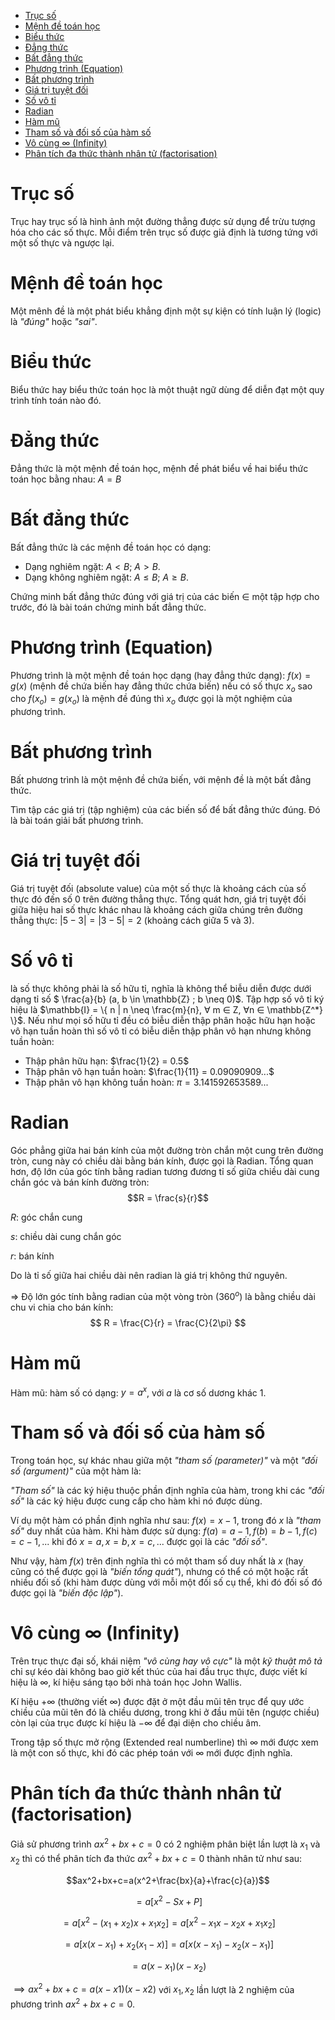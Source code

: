 - [Trục số](#trục-số)
- [Mệnh đề toán học](#mệnh-đề-toán-học)
- [Biểu thức](#biểu-thức)
- [Đẳng thức](#đẳng-thức)
- [Bất đẳng thức](#bất-đẳng-thức)
- [Phương trình (Equation)](#phương-trình-equation)
- [Bất phương trình](#bất-phương-trình)
- [Giá trị tuyệt đối](#giá-trị-tuyệt-đối)
- [Số vô tỉ](#số-vô-tỉ)
- [Radian](#radian)
- [Hàm mũ](#hàm-mũ)
- [Tham số và đối số của hàm số](#tham-số-và-đối-số-của-hàm-số)
- [Vô cùng $\infty$ (Infinity)](#vô-cùng-infty-infinity)
- [Phân tích đa thức thành nhân tử (factorisation)](#phân-tích-đa-thức-thành-nhân-tử-factorisation)

# Trục số

Trục hay trục số là hình ảnh một đường thẳng được sử dụng để trừu tượng hóa cho các số thực. Mỗi điểm trên trục số được giả định là tương tứng với một số thực và ngược lại.

# Mệnh đề toán học

Một mênh đề là một phát biểu khẳng định một sự kiện có tính luận lý (logic) là *"đúng"* hoặc *"sai"*.

# Biểu thức

Biểu thức hay biểu thức toán học là một thuật ngữ dùng để diễn đạt một quy trình tính toán nào đó.

# Đẳng thức

Đẳng thức là một mệnh đề toán học, mệnh đề phát biểu về hai biểu thức toán học bằng nhau: $A=B$

# Bất đẳng thức

Bất đẳng thức là các mệnh đề toán học có dạng:
+ Dạng nghiêm ngặt: $A<B$; $A>B$.
+ Dạng không nghiêm ngặt: $A \leq B$; $A \geq B$.

Chứng minh bất đẳng thức đúng với giá trị của các biến $\in$ một tập hợp cho trước, đó là bài toán chứng minh bất đẳng thức.

# Phương trình (Equation)

Phương trình là một mệnh đề toán học dạng (hay đẳng thức dạng): $f(x)=g(x)$ (mệnh đề chứa biến hay đẳng thức chứa biến) nếu có số thực $x_o$ sao cho $f(x_o)=g(x_o)$ là mệnh đề đúng thì $x_o$ được gọi là một nghiệm của phương trình.

# Bất phương trình

Bất phương trình là một mệnh đề chứa biến, với mệnh đề là một bất đẳng thức.

Tìm tập các giá trị (tập nghiệm) của các biến số để bất đẳng thức đúng. Đó là bài toán giải bất phương trình.

# Giá trị tuyệt đối

Giá trị tuyệt đối (absolute value) của một số thực là khoảng cách của số thực đó đến số 0 trên đường thẳng thực. Tổng quát hơn, giá trị tuyệt đối giữa hiệu hai số thực khác nhau là khoảng cách giữa chúng trên đường thẳng thực: $|5-3| = |3-5| = 2$ (khoảng cách giữa 5 và 3).

# Số vô tỉ

là số thực không phải là số hữu tỉ, nghĩa là không thể biễu diễn được dưới dạng tỉ số $ \frac{a}{b} (a, b \in \mathbb{Z} ; b \neq 0)$. Tập hợp số vô tỉ ký hiệu là $\mathbb{I} = \{ n | n \neq \frac{m}{n}, ∀ m ∈ Z, ∀n ∈ \mathbb{Z^*} \}$. Nếu như mọi số hữu tỉ đều có biễu diễn thập phân hoặc hữu hạn hoặc vô hạn tuần hoàn thì số vô tỉ có biễu diễn thập phân vô hạn nhưng không tuần hoàn:
+ Thập phân hữu hạn: $\frac{1}{2} = 0.5$
+ Thập phân vô hạn tuần hoàn: $\frac{1}{11} = 0.09090909...$
+ Thập phân vô hạn không tuần hoàn: $π = 3.141592653589...$

# Radian

 Góc phẳng giữa hai bán kính của một đường tròn chắn một cung trên đường tròn, cung này có chiều dài bằng bán kính, được gọi là Radian. Tổng quan hơn, độ lớn của góc tính bằng radian tương đương tỉ số giữa chiều dài cung chắn góc và bán kính đường tròn: $$R = \frac{s}{r}$$

$R$: góc chắn cung

$s$: chiều dài cung chắn góc

$r$: bán kính

Do là tỉ số giữa hai chiều dài nên radian là giá trị không thứ nguyên.

$\Rightarrow$ Độ lớn góc tính bằng radian của một vòng tròn $(360^o)$ là bằng chiều dài chu vi chia cho bán kính: $$ R = \frac{C}{r} = \frac{C}{2\pi} $$

# Hàm mũ

Hàm mũ: hàm số có dạng: $y=a^x$, với $a$ là cơ số dương khác 1.

# Tham số và đối số của hàm số

Trong toán học, sự khác nhau giữa một *"tham số (parameter)"* và một *"đối số (argument)"* của một hàm là: 

*"Tham số"* là các ký hiệu thuộc phần định nghĩa của hàm, trong khi các *"đối số"* là các ký hiệu được cung cấp cho hàm khi nó được dùng.

Ví dụ một hàm có phần định nghĩa như sau: $f(x)=x-1$, trong đó $x$ là *"tham số"* duy nhất của hàm. Khi hàm được sử dụng:
$f(a)=a-1, f(b)=b-1, f(c)=c-1,...$ khi đó $x=a,x=b,x=c,...$ được gọi là các *"đối số"*.

Như vậy, hàm $f(x)$ trên định nghĩa thì có một tham số duy nhất là $x$ (hay cũng có thể được gọi là *"biến tổng quát"*), nhưng có thể có một hoặc rất nhiều đối số (khi hàm được dùng với mỗi một đối số cụ thể, khi đó đối số đó được gọi là *"biến độc lập"*).

# Vô cùng $\infty$ (Infinity)

Trên trục thực đại số, khái niệm *"vô cùng hay vô cực"* là một *kỹ thuật mô tả* chỉ sự kéo dài không bao giờ kết thúc của hai đầu trục thực, được viết kí hiệu là $\infty$, kí hiệu sáng tạo bởi nhà toán học John Wallis.

Kí hiệu $+\infty$ (thường viết $\infty$) được đặt ở một đầu mũi tên trục để quy ước chiều của mũi tên đó là chiều dương, trong khi ở đầu mũi tên (ngược chiều) còn lại của trục được kí hiệu là $-\infty$ để đại diện cho chiều âm.

Trong tập số thực mở rộng (Extended real numberline) thì $\infty$ mới được xem là một con số thực, khi đó các phép toán với $\infty$ mới được định nghĩa.

# Phân tích đa thức thành nhân tử (factorisation)

Giả sử phương trình $ax^2+bx+c=0$ có 2 nghiệm phân biệt lần lượt là $x_1$ và $x_2$ thì có thể phân tích đa thức $ax^2+bx+c=0$ thành nhân tử như sau:

$$ax^2+bx+c=a(x^2+\frac{bx}{a}+\frac{c}{a})$$

$$=a[x^2-Sx+P]$$

$$=a[x^2-(x_1+x_2)x+x_1x_2]=a[x^2-x_1x-x_2x+x_1x_2]$$

$$=a[x(x-x_1)+x_2(x_1-x)]=a[x(x-x_1)-x_2(x-x_1)]$$

$$=a(x-x_1)(x-x_2)$$

$\implies ax^2+bx+c=a(x-x1)(x-x2)$  với $x_1,x_2$ lần lượt là 2 nghiệm của phương trình $ax^2+bx+c=0$.